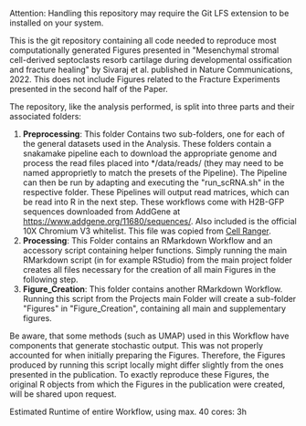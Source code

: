Attention: Handling this repository may require the Git LFS extension to be installed on your system.

This is the git repository containing all code needed to reproduce most computationally generated Figures presented in "Mesenchymal stromal cell-derived septoclasts resorb cartilage during developmental ossification and fracture healing" by Sivaraj et al. published in Nature Communications, 2022. This does not include Figures related to the Fracture Experiments presented in the second half of the Paper.



The repository, like the analysis performed, is split into three parts and their associated folders:



1. **Preprocessing**: This folder Contains two sub-folders, one for each of the general datasets used in the Analysis. These folders contain a snakamake pipeline each to download the appropriate genome and process the read files placed into */data/reads/ (they may need to be named approprietly to match the presets of the Pipeline). The Pipeline can then be run by adapting and executing the "run_scRNA.sh" in the respective folder. These Pipelines will output read matrices, which can be read into R in the next step. These workflows come with H2B-GFP sequences downloaded from AddGene at https://www.addgene.org/11680/sequences/. Also included is the official 10X Chromium V3 whitelist. This file was copied from [Cell Ranger](https://support.10xgenomics.com/single-cell-gene-expression/software/pipelines/latest/what-is-cell-ranger).
2. **Processing**: This Folder contains an RMarkdown Workflow and an accessory script containing helper functions. Simply running the main RMarkdown script (in for example RStudio) from the main project folder creates all files necessary for the creation of all main Figures in the following step.
3. **Figure_Creation**: This folder contains another RMarkdown Workflow. Running this script from the Projects main Folder will create a sub-folder "Figures" in "Figure_Creation", containing all main and supplementary figures.

Be aware, that some methods (such as UMAP) used in this Workflow have components that generate stochastic output. This was not properly accounted for when initially preparing the Figures. Therefore, the Figures produced by running this script locally might differ slightly from the ones presented in the publication. To exactly reproduce these Figures, the original R objects from which the Figures in the publication were created, will be shared upon request.





Estimated Runtime of entire Workflow, using max. 40 cores: 3h 




